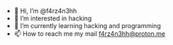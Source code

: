 - 👋 Hi, I’m @f4rz4n3hh
- 👀 I’m interested in hacking
- 🌱 I’m currently learning hacking and programming
- 📫 How to reach me my mail f4rz4n3hh@proton.me

